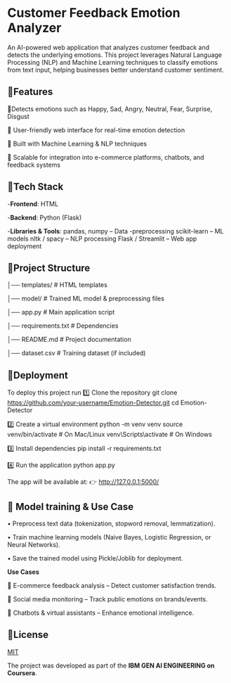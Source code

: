 
# Customer Feedback Emotion Analyzer

An AI-powered web application that analyzes customer feedback and detects the underlying emotions. This project leverages Natural Language Processing (NLP) and Machine Learning techniques to classify emotions from text input, helping businesses better understand customer sentiment.


## 📝Features

🔹Detects emotions such as Happy, Sad, Angry, Neutral, Fear, Surprise, Disgust

🔹 User-friendly web interface for real-time emotion detection

🔹 Built with Machine Learning & NLP techniques

🔹 Scalable for integration into e-commerce platforms, chatbots, and feedback systems


## 📝Tech Stack

-**Frontend**: HTML

-**Backend**: Python (Flask)

-**Libraries & Tools**:
        pandas, numpy – Data -preprocessing
        scikit-learn – ML models
        nltk / spacy – NLP processing
        Flask / Streamlit – Web app deployment


## 📝Project Structure

│── templates/ # HTML templates

│── model/ # Trained ML model & preprocessing files

│── app.py # Main application script

│── requirements.txt # Dependencies

│── README.md # Project documentation

│── dataset.csv # Training dataset (if included)
## 📝Deployment

To deploy this project run
1️⃣ Clone the repository git clone https://github.com/your-username/Emotion-Detector.git cd Emotion-Detector

2️⃣ Create a virtual environment python -m venv venv source venv/bin/activate # On Mac/Linux venv\Scripts\activate # On Windows

3️⃣ Install dependencies pip install -r requirements.txt

4️⃣ Run the application python app.py

The app will be available at: 👉 http://127.0.0.1:5000/


## 📝 Model training & Use Case

• Preprocess text data (tokenization, stopword removal, lemmatization).

• Train machine learning models (Naive Bayes, Logistic Regression, or Neural Networks).

• Save the trained model using Pickle/Joblib for deployment.

**Use Cases**

📌 E-commerce feedback analysis – Detect customer satisfaction trends.

📌 Social media monitoring – Track public emotions on brands/events.

📌 Chatbots & virtual assistants – Enhance emotional intelligence.
## 📜License

[MIT](https://choosealicense.com/licenses/mit/)

The project was developed as part of the **IBM GEN AI ENGINEERING on Coursera**.  
 
